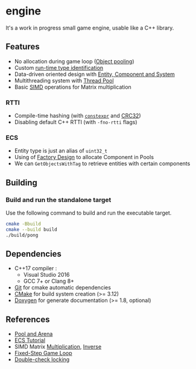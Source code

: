 # engine

It's a work in progress small game engine, usable like a C++ library.

## Features

- No allocation during game loop ([Object pooling](https://en.wikipedia.org/wiki/Object_pool_pattern))
- Custom [run-time type identification](https://en.wikipedia.org/wiki/Run-time_type_information)
- Data-driven oriented design with [Entity, Component and System](https://en.wikipedia.org/wiki/Entity_component_system)
- Multithreading system with [Thread Pool](https://en.wikipedia.org/wiki/Thread_pool)
- Basic [SIMD](https://fr.wikipedia.org/wiki/Single_instruction_multiple_data) operations for Matrix multiplication

### RTTI

- Compile-time hashing (with [`constexpr`](https://en.cppreference.com/w/cpp/language/constexpr) and [CRC32](https://stackoverflow.com/questions/10953958/can-crc32-be-used-as-a-hash-function#10962213))
- Disabling default C++ RTTI (with `-fno-rtti` flags)

### ECS

- Entity type is just an alias of `uint32_t`
- Using of [Factory Design](https://www.tutorialspoint.com/design_pattern/factory_pattern.htm) to allocate Component in Pools
- We can `GetObjectsWithTag` to retrieve entities with certain components

## Building

### Build and run the standalone target

Use the following command to build and run the executable target.

```bash
cmake -Bbuild
cmake --build build
./build/pong
```

## Dependencies

- C++17 compiler :
  - Visual Studio 2016
  - GCC 7+ or Clang 8+
- [Git](https://git-scm.com/) for cmake automatic dependencies
- [CMake](https://cmake.org/) for build system creation (>= 3.12)
- [Doxygen](https://doxygen.org/) for generate documentation (>= 1.8, optional)

## References

- [Pool and Arena](https://thinkingeek.com/2017/11/19/simple-memory-pool/)
- [ECS Tutorial](https://austinmorlan.com/posts/entity_component_system/)
- SIMD Matrix [Multiplication](https://blog.qiqitori.com/2018/05/matrix-multiplication-using-simd-instructions/), [Inverse](https://lxjk.github.io/2017/09/03/Fast-4x4-Matrix-Inverse-with-SSE-SIMD-Explained.html)
- [Fixed-Step Game Loop](https://gafferongames.com/post/fix_your_timestep/)
- [Double-check locking](https://en.wikipedia.org/wiki/Double-checked_locking)
